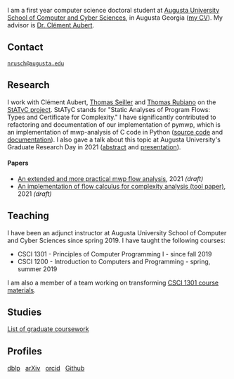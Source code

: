 I am a first year computer science doctoral student at 
[Augusta University](https://www.augusta.edu/) 
[School of Computer and Cyber Sciences](https://www.augusta.edu/ccs/), 
in Augusta Georgia ([my CV](./cv.pdf)). My advisor is 
[Dr. Clément Aubert](https://spots.augusta.edu/caubert/).

## Contact

[`nrusch@augusta.edu`](mailto:nrusch@augusta.edu)

## Research

I work with Clément Aubert, [Thomas Seiller](https://www.seiller.org/) and 
[Thomas Rubiano](https://people.irisa.fr/Thomas.Rubiano/) on the 
[StATyC project](https://spots.augusta.edu/caubert/research/statyc). 
StATyC stands for "Static Analyses of Program Flows: Types and Certificate for 
Complexity." I have significantly contributed to refactoring and documentation 
of our implementation of pymwp, which is an implementation of mwp-analysis of 
C code in Python ([source code](https://github.com/seiller/pymwp) and 
[documentation](https://seiller.github.io/pymwp/)). I also gave a talk about 
this topic at Augusta University's Graduate Research Day in 2021 
([abstract](./posts/grd) and [presentation](https://youtu.be/J8QtGZgTOQM)).

#### Papers

- [An extended and more practical mwp flow analysis](https://arxiv.org/abs/2107.00086), 2021 _(draft)_
- [An implementation of flow calculus for complexity analysis (tool paper)](https://arxiv.org/abs/2107.00097), 2021 _(draft)_

## Teaching

I have been an adjunct instructor at Augusta University School of Computer and 
Cyber Sciences since spring 2019. I have taught the following courses:

- CSCI 1301 - Principles of Computer Programming I - since fall 2019
- CSCI 1200 - Introduction to Computers and Programming - spring, summer 2019

I am also a member of a team working on transforming [CSCI 1301 course materials](https://csci-1301.github.io/about.html).

## Studies



[List of graduate coursework](./posts/coursework)


## Profiles

[dblp](https://dblp.org/pid/296/3722)
&nbsp; [arXiv](https://arxiv.org/search/?query=Rusch%2C+Neea&searchtype=author)
&nbsp; [orcid](https://orcid.org/0000-0002-7354-5330)
&nbsp; [Github](https://github.com/nkrusch)
